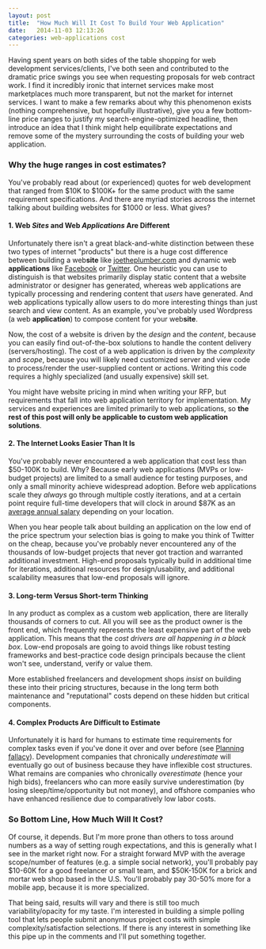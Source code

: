 ```yaml
---
layout: post
title:  "How Much Will It Cost To Build Your Web Application"
date:   2014-11-03 12:13:26
categories: web-applications cost
---
```

Having spent years on both sides of the table shopping for web development
services/clients, I've both seen and contributed to the dramatic price swings
you see when requesting proposals for web contract work. I find it incredibly ironic
that internet services make most marketplaces much more transparent, but not the
market for internet services. I want to make a few remarks about why this
phenomenon exists (nothing comprehensive, but hopefully illustrative), give you
a few bottom-line price ranges to justify my search-engine-optimized headline, then
introduce an idea that I think might help equilibrate expectations and remove
some of the mystery surrounding the costs of building your web application.

### Why the huge ranges in cost estimates?

You've probably read about (or experienced) quotes for web development that
ranged from $10K to $100K+ for the same product with the same
requirement specifications. And there are myriad stories across the internet
talking about building websites for $1000 or less. What gives?

#### 1. Web *Sites* and Web *Applications* Are Different

Unfortunately there isn't a great black-and-white distinction between these two
types of internet "products" but there is a huge cost difference between
building a web**site** like [joetheplumber.com][joe] and dynamic web
**applications** like [Facebook](http://www.facebook.com) or [Twitter](http://twitter.com). One
heuristic you can use to distinguish is that websites primarily display static
content that a website administrator or designer has generated, whereas web
applications are typically processing and rendering content that *users* have
generated. And web applications typically allow users to do more interesting
things than just search and view content. As an example, you've probably used
Wordpress (a web **application**) to compose content for your web**site**.

Now, the cost of a website is driven by the *design* and the *content*, because
you can easily find out-of-the-box solutions to handle the content delivery (servers/hosting). The cost
of a web application is driven by the *complexity* and *scope*, because you will
likely need customized server and view code to process/render the user-supplied
content or actions. Writing this code requires a highly specialized (and
usually expensive) skill set.

You might have website pricing in mind when writing your RFP, but requirements
that fall into web application territory for implementation. My services and
experiences are limited primarily to web applications, so **the rest of this post will only be
applicable to custom web application solutions**.

#### 2. The Internet Looks Easier Than It Is

You've probably never encountered a web application that cost less than $50-100K to
build. Why? Because early web applications (MVPs or low-budget projects) are
limited to a small audience for testing purposes, and only a small minority
achieve widespread adoption. Before web applications scale they *always* go
through multiple costly iterations, and at a certain point require
full-time developers that will clock in around $87K as an [average annual salary][salary]
depending on your location.

When you hear people talk about building an application on the low end of the
price spectrum your selection bias is going to make you think of Twitter on the
cheap, because you've probably never encountered any of the thousands of low-budget
projects that never got traction and warranted additional investment. High-end
proposals typically build in additional time for iterations, additional
resources for design/usability, and additional scalability measures that low-end
proposals will ignore.

#### 3. Long-term Versus Short-term Thinking

In any product as complex as a custom web application, there are literally
thousands of corners to cut. All you will see as the product owner is the front
end, which frequently represents the least expensive part of the web
application. This means that the *cost drivers are all happening in a black box*.
Low-end proposals are going to avoid things like robust testing frameworks and
best-practice code design principals because the client won't see, understand,
verify or value them.

More established freelancers and development shops *insist* on building these
into their pricing structures, because in the long term both maintenance and "reputational" costs
depend on these hidden but critical components.

#### 4. Complex Products Are Difficult to Estimate

Unfortunately it is hard for humans to estimate time requirements for complex
tasks even if you've done it over and over before (see [Planning fallacy][fallacy]).
Development companies that chronically *underestimate* will eventually go out of
business because they have inflexible cost structures. What remains are
companies who chronically *overestimate* (hence your high bids), freelancers who
can more easily survive underestimation (by losing sleep/time/opportunity but
not money), and offshore companies who have enhanced resilience due to
comparatively low labor costs.

### So Bottom Line, How Much Will It Cost?

Of course, it depends. But I'm more prone than others to toss around numbers as
a way of setting rough expectations, and this is generally what I see in the
market right now. For a straight forward MVP with the average scope/number of
features (e.g. a simple social network), you'll probably pay $10-60K for a good freelancer or small team, and
$50K-150K for a brick and mortar web shop based in the U.S. You'll probably pay
30-50% more for a mobile app, because it is more specialized.

That being said, results will vary and there is still too much
variability/opacity for my taste. I'm interested in building a simple polling
tool that lets people submit anonymous project costs with simple
complexity/satisfaction selections. If there is any interest in something like this pipe up
in the comments and I'll put something together.

[joe]:     http://joetheplumber.com/
[salary]:  http://www.indeed.com/salary/Web-Developer.html
[fallacy]: http://en.wikipedia.org/wiki/Planning_fallacy
